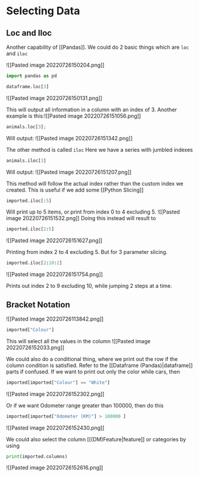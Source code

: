 # Selecting Data
## Loc and Iloc
Another capability of [[Pandas]].
We could do 2 basic things which are `loc` and `iloc`

![[Pasted image 20220726150204.png]]

```python
import pandas as pd

dataframe.loc[3]
```

![[Pasted image 20220726150131.png]]

This will output all information in a column with an index of 3. 
Another example is this:![[Pasted image 20220726151056.png]]

```python
animals.loc[3];
```

Will output:
![[Pasted image 20220726151342.png]]

The other method is called `iloc`
Here we have a series with jumbled indexes

```python
animals.iloc[3]
```

Will output:
![[Pasted image 20220726151207.png]]

This method will follow the actual index rather than the custom index we created. 
This is useful if we add some [[Python Slicing]]
```python
imported.iloc[:5]
```

Will print up to 5 items, or print from index 0 to 4 excluding 5. ![[Pasted image 20220726151532.png]]
Doing this instead will result to 
```python
imported.iloc[2:5]
```
![[Pasted image 20220726151627.png]]

Printing from index 2 to 4 excluding 5. But for 3 parameter slicing.
```python
imported.iloc[2:10:2]
```
![[Pasted image 20220726151754.png]]

Prints out index 2 to 9 excluding 10, while jumping 2 steps at a time.


## Bracket Notation
![[Pasted image 20220726113842.png]]

```python
imported["Colour"]
```
This will select all the values in the column
![[Pasted image 20220726152033.png]]

We could also do a conditional thing, where we print out the row if the column condition is satisfied. Refer to the [[Dataframe (Pandas)|dataframe]] parts if confused. If we want to print out only the color while cars, then
```python
imported[imported["Colour"] == "White"]
```
![[Pasted image 20220726152302.png]]

Or if we want Odometer range greater than 100000, then do this
```python
imported[imported["Odometer (KM)"] > 100000 ]
```
![[Pasted image 20220726152430.png]]

We could also select the column [[(DM)Feature|feature]] or categories by using
```python
print(imported.columns)
```

![[Pasted image 20220726152616.png]]
